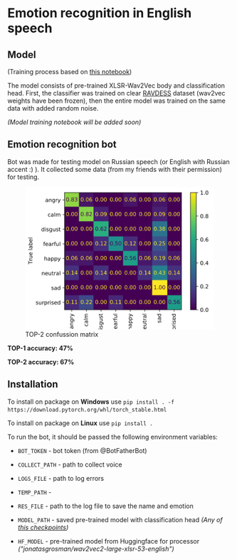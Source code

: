 # Emotion recognition in English speech

## Model
(Training process based on [this notebook](https://colab.research.google.com/github/m3hrdadfi/soxan/blob/main/notebooks/Emotion_recognition_in_Greek_speech_using_Wav2Vec2.ipynb#scrollTo=sp37lZOV2042))

The model consists of pre-trained XLSR-Wav2Vec body and classification head. First, the classifier was trained on clear [RAVDESS](https://smartlaboratory.org/ravdess/) dataset (wav2vec weights have been frozen), then the entire model was trained on the same data with added random noise. 

<!-- ![RAVDESS test dataset results](./img/ravdess_res.PNG) -->

<!--
<figure>
  <img
  src="./img/ravdess_res.PNG"
  alt="RAVDESS test dataset results">
  <figcaption>RAVDESS test dataset results</figcaption>
</figure>
-->

*(Model training notebook will be added soon)*

## Emotion recognition bot

Bot was made for testing model on Russian speech (or English with Russian accent :) ). It collected some data (from my friends with their permission) for testing. 

<!-- ![TOP-2 confussion matrix](./img/conf_matrix.PNG) -->

<figure>
  <img
  src="./img/conf_matrix.PNG"
  alt="TOP-2 confussion matrix">
  <figcaption>TOP-2 confussion matrix</figcaption>
</figure>

**TOP-1 accuracy: 47%**

**TOP-2 accuracy: 67%**


## Installation

To install on package on **Windows** use 
```pip install . -f https://download.pytorch.org/whl/torch_stable.html```

To install on package on **Linux** use 
```pip install .```

To run the bot, it should be passed the following environment variables:

- ```BOT_TOKEN``` - bot token (from @BotFatherBot)

- ```COLLECT_PATH``` - path to collect voice

- ```LOGS_FILE``` - path to log errors

- ```TEMP_PATH``` - 

- ```RES_FILE``` - path to the log file to save the name and emotion 

- ```MODEL_PATH``` - saved pre-trained model with classification head *(Any of [this checkpoints](https://drive.google.com/file/d/12t4LwpZosjgvOqMdoQddeY_Xf-bIM4cd/view?usp=sharing))*

- ```HF_MODEL``` - pre-trained model from Huggingface for processor *("jonatasgrosman/wav2vec2-large-xlsr-53-english")*
